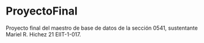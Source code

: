 # ProyectoFinal
Proyecto final del maestro de base de datos de la sección 0541, sustentante Mariel R. Hichez 21 EIIT-1-017. 
